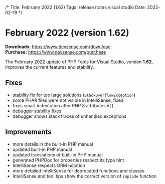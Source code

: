 /*
Title: February 2022 (1.62)
Tags: release notes,visual studio
Date: 2022-02-19
*/

# February 2022 (version 1.62)

**Downloads:** https://www.devsense.com/download<br/>
**Purchase:** https://www.devsense.com/purchase

The February 2022 update of PHP Tools for Visual Studio, version **1.62**, improves the current features and stability.

## Fixes

- stability fix for too large solutions (`StackOverflowException`)
- some PHAR files were not visible in IntelliSense, fixed
- fixes smart indentation after PHP 8 attributes `#[]`
- debugger stability fixes
- debugger shows stack traces of unhandled exceptions

## Improvements

- more details in the built-in PHP manual
- updated built-in PHP manual
- updated translations of built-in PHP manual
- generated PHPDoc for properties respect its type hint
- IntelliSense respects ORM notation
- more detailed IntelliSense for deprecated functions and classes
- IntelliSense and tool tips show the correct version of `implode` function

